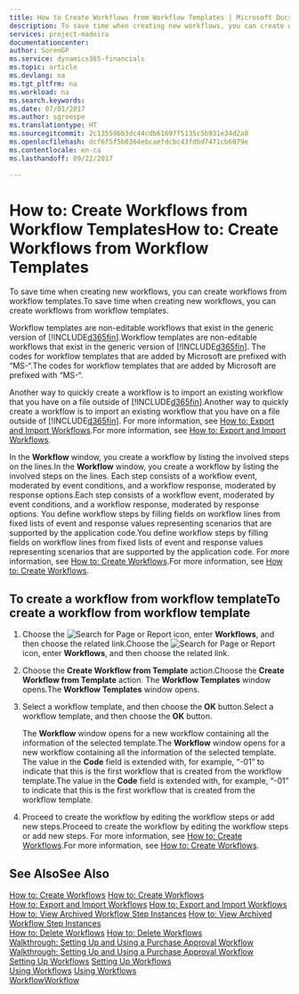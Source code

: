 ```yaml
---
title: How to Create Workflows from Workflow Templates | Microsoft Docs
description: To save time when creating new workflows, you can create workflows from workflow templates.
services: project-madeira
documentationcenter: 
author: SorenGP
ms.service: dynamics365-financials
ms.topic: article
ms.devlang: na
ms.tgt_pltfrm: na
ms.workload: na
ms.search.keywords: 
ms.date: 07/01/2017
ms.author: sgroespe
ms.translationtype: HT
ms.sourcegitcommit: 2c13559bb3dc44cdb61697f5135c5b931e34d2a8
ms.openlocfilehash: dcf6f5f5b0364ebcaefdcbc43fdbd7471cb6079e
ms.contentlocale: en-ca
ms.lasthandoff: 09/22/2017

---
```

# <a name="how-to-create-workflows-from-workflow-templates"></a><span data-ttu-id="2330d-103">How to: Create Workflows from Workflow Templates</span><span class="sxs-lookup"><span data-stu-id="2330d-103">How to: Create Workflows from Workflow Templates</span></span>
<span data-ttu-id="2330d-104">To save time when creating new workflows, you can create workflows from workflow templates.</span><span class="sxs-lookup"><span data-stu-id="2330d-104">To save time when creating new workflows, you can create workflows from workflow templates.</span></span>  

 <span data-ttu-id="2330d-105">Workflow templates are non-editable workflows that exist in the generic version of [!INCLUDE[d365fin](includes/d365fin_md.md)].</span><span class="sxs-lookup"><span data-stu-id="2330d-105">Workflow templates are non-editable workflows that exist in the generic version of [!INCLUDE[d365fin](includes/d365fin_md.md)].</span></span> <span data-ttu-id="2330d-106">The codes for workflow templates that are added by Microsoft are prefixed with “MS-“.</span><span class="sxs-lookup"><span data-stu-id="2330d-106">The codes for workflow templates that are added by Microsoft are prefixed with “MS-“.</span></span>  

 <span data-ttu-id="2330d-107">Another way to quickly create a workflow is to import an existing workflow that you have on a file outside of [!INCLUDE[d365fin](includes/d365fin_md.md)].</span><span class="sxs-lookup"><span data-stu-id="2330d-107">Another way to quickly create a workflow is to import an existing workflow that you have on a file outside of [!INCLUDE[d365fin](includes/d365fin_md.md)].</span></span> <span data-ttu-id="2330d-108">For more information, see [How to: Export and Import Workflows](across-how-to-export-and-import-workflows.md).</span><span class="sxs-lookup"><span data-stu-id="2330d-108">For more information, see [How to: Export and Import Workflows](across-how-to-export-and-import-workflows.md).</span></span>  

<span data-ttu-id="2330d-109">In the **Workflow** window, you create a workflow by listing the involved steps on the lines.</span><span class="sxs-lookup"><span data-stu-id="2330d-109">In the **Workflow** window, you create a workflow by listing the involved steps on the lines.</span></span> <span data-ttu-id="2330d-110">Each step consists of a workflow event, moderated by event conditions, and a workflow response, moderated by response options.</span><span class="sxs-lookup"><span data-stu-id="2330d-110">Each step consists of a workflow event, moderated by event conditions, and a workflow response, moderated by response options.</span></span> <span data-ttu-id="2330d-111">You define workflow steps by filling fields on workflow lines from fixed lists of event and response values representing scenarios that are supported by the application code.</span><span class="sxs-lookup"><span data-stu-id="2330d-111">You define workflow steps by filling fields on workflow lines from fixed lists of event and response values representing scenarios that are supported by the application code.</span></span> <span data-ttu-id="2330d-112">For more information, see [How to: Create Workflows](across-how-to-create-workflows.md).</span><span class="sxs-lookup"><span data-stu-id="2330d-112">For more information, see [How to: Create Workflows](across-how-to-create-workflows.md).</span></span>  

## <a name="to-create-a-workflow-from-workflow-template"></a><span data-ttu-id="2330d-113">To create a workflow from workflow template</span><span class="sxs-lookup"><span data-stu-id="2330d-113">To create a workflow from workflow template</span></span>  
1.  <span data-ttu-id="2330d-114">Choose the ![Search for Page or Report](media/ui-search/search_small.png "Search for Page or Report icon") icon, enter **Workflows**, and then choose the related link.</span><span class="sxs-lookup"><span data-stu-id="2330d-114">Choose the ![Search for Page or Report](media/ui-search/search_small.png "Search for Page or Report icon") icon, enter **Workflows**, and then choose the related link.</span></span>  
2.  <span data-ttu-id="2330d-115">Choose the **Create Workflow from Template** action.</span><span class="sxs-lookup"><span data-stu-id="2330d-115">Choose the **Create Workflow from Template** action.</span></span> <span data-ttu-id="2330d-116">The **Workflow Templates** window opens.</span><span class="sxs-lookup"><span data-stu-id="2330d-116">The **Workflow Templates** window opens.</span></span>  
3.  <span data-ttu-id="2330d-117">Select a workflow template, and then choose the **OK** button.</span><span class="sxs-lookup"><span data-stu-id="2330d-117">Select a workflow template, and then choose the **OK** button.</span></span>  

     <span data-ttu-id="2330d-118">The **Workflow** window opens for a new workflow containing all the information of the selected template.</span><span class="sxs-lookup"><span data-stu-id="2330d-118">The **Workflow** window opens for a new workflow containing all the information of the selected template.</span></span> <span data-ttu-id="2330d-119">The value in the **Code** field is extended with, for example, “-01” to indicate that this is the first workflow that is created from the workflow template.</span><span class="sxs-lookup"><span data-stu-id="2330d-119">The value in the **Code** field is extended with, for example, “-01” to indicate that this is the first workflow that is created from the workflow template.</span></span>  
4.  <span data-ttu-id="2330d-120">Proceed to create the workflow by editing the workflow steps or add new steps.</span><span class="sxs-lookup"><span data-stu-id="2330d-120">Proceed to create the workflow by editing the workflow steps or add new steps.</span></span> <span data-ttu-id="2330d-121">For more information, see [How to: Create Workflows](across-how-to-create-workflows.md).</span><span class="sxs-lookup"><span data-stu-id="2330d-121">For more information, see [How to: Create Workflows](across-how-to-create-workflows.md).</span></span>  

## <a name="see-also"></a><span data-ttu-id="2330d-122">See Also</span><span class="sxs-lookup"><span data-stu-id="2330d-122">See Also</span></span>  
 <span data-ttu-id="2330d-123">[How to: Create Workflows](across-how-to-create-workflows.md) </span><span class="sxs-lookup"><span data-stu-id="2330d-123">[How to: Create Workflows](across-how-to-create-workflows.md) </span></span>  
 <span data-ttu-id="2330d-124">[How to: Export and Import Workflows](across-how-to-export-and-import-workflows.md) </span><span class="sxs-lookup"><span data-stu-id="2330d-124">[How to: Export and Import Workflows](across-how-to-export-and-import-workflows.md) </span></span>  
 <span data-ttu-id="2330d-125">[How to: View Archived Workflow Step Instances](across-how-to-view-archived-workflow-step-instances.md) </span><span class="sxs-lookup"><span data-stu-id="2330d-125">[How to: View Archived Workflow Step Instances](across-how-to-view-archived-workflow-step-instances.md) </span></span>  
 <span data-ttu-id="2330d-126">[How to: Delete Workflows](across-how-to-delete-workflows.md) </span><span class="sxs-lookup"><span data-stu-id="2330d-126">[How to: Delete Workflows](across-how-to-delete-workflows.md) </span></span>  
 <span data-ttu-id="2330d-127">[Walkthrough: Setting Up and Using a Purchase Approval Workflow](walkthrough-setting-up-and-using-a-purchase-approval-workflow.md) </span><span class="sxs-lookup"><span data-stu-id="2330d-127">[Walkthrough: Setting Up and Using a Purchase Approval Workflow](walkthrough-setting-up-and-using-a-purchase-approval-workflow.md) </span></span>  
 <span data-ttu-id="2330d-128">[Setting Up Workflows](across-set-up-workflows.md) </span><span class="sxs-lookup"><span data-stu-id="2330d-128">[Setting Up Workflows](across-set-up-workflows.md) </span></span>  
 <span data-ttu-id="2330d-129">[Using Workflows](across-use-workflows.md) </span><span class="sxs-lookup"><span data-stu-id="2330d-129">[Using Workflows](across-use-workflows.md) </span></span>  
 [<span data-ttu-id="2330d-130">Workflow</span><span class="sxs-lookup"><span data-stu-id="2330d-130">Workflow</span></span>](across-workflow.md)   

